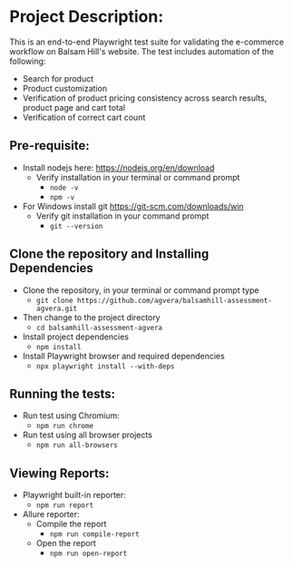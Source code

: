 # Project Description:
This is an end-to-end Playwright test suite for validating the e-commerce workflow on Balsam Hill's website.
The test includes automation of the following:
- Search for product
- Product customization
- Verification of product pricing consistency across search results, product page and cart total
- Verification of correct cart count


## Pre-requisite:
- Install nodejs here: https://nodejs.org/en/download
  - Verify installation in your terminal or command prompt
    - ```node -v```
    - ```npm -v``` 
- For Windows install git https://git-scm.com/downloads/win
  - Verify git installation in your command prompt
    - ```git --version```
 
## Clone the repository and Installing Dependencies
- Clone the repository, in your terminal or command prompt type
  - ```git clone https://github.com/agvera/balsamhill-assessment-agvera.git```
- Then change to the project directory
  - ```cd balsamhill-assessment-agvera```
- Install project dependencies
  - ```npm install```
- Install Playwright browser and required dependencies
  - ```npx playwright install --with-deps```
 
## Running the tests:
- Run test using Chromium:
  - ```npm run chrome```
- Run test using all browser projects
  - ```npm run all-browsers```

## Viewing Reports:
- Playwright built-in reporter:
  - ```npm run report```
- Allure reporter:
  - Compile the report
    - ```npm run compile-report```
  - Open the report
    - ```npm run open-report```
        
